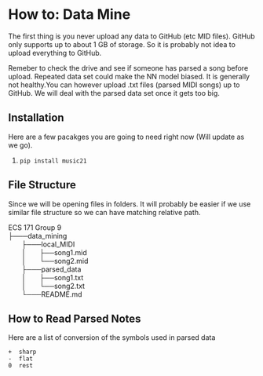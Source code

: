 # How to: Data Mine
The first thing is you never upload any data to GitHub (etc MID files). GitHub only supports up to about 1 GB of storage.
So it is probably not idea to upload everything to GitHub.

Remeber to check the drive and see if someone has parsed a song before upload. Repeated data set could make the NN model
biased. It is generally not healthy.You can however upload .txt files (parsed MIDI songs) up to GitHub.
 We will deal with the parsed data set once it gets too big.



## Installation
Here are a few pacakges you are going to need right now (Will update as we go).

1. `pip install music21`

## File Structure
Since we will be opening files in folders. It will probably be easier if we use similar file structure so we can have
matching relative path.

ECS 171 Group 9 <br />
├───data_mining <br />
&nbsp;&nbsp;&nbsp;&nbsp;&nbsp;&nbsp;&nbsp;├───local_MIDI <br />
&nbsp;&nbsp;&nbsp;&nbsp;&nbsp;&nbsp;&nbsp;│&nbsp;&nbsp;&nbsp;&nbsp;&nbsp;&nbsp;&nbsp;├──song1.mid <br />
&nbsp;&nbsp;&nbsp;&nbsp;&nbsp;&nbsp;&nbsp;│&nbsp;&nbsp;&nbsp;&nbsp;&nbsp;&nbsp;&nbsp;└──song2.mid <br />
&nbsp;&nbsp;&nbsp;&nbsp;&nbsp;&nbsp;&nbsp;├───parsed_data <br />
&nbsp;&nbsp;&nbsp;&nbsp;&nbsp;&nbsp;&nbsp;│&nbsp;&nbsp;&nbsp;&nbsp;&nbsp;&nbsp;&nbsp;├──song1.txt <br />
&nbsp;&nbsp;&nbsp;&nbsp;&nbsp;&nbsp;&nbsp;│&nbsp;&nbsp;&nbsp;&nbsp;&nbsp;&nbsp;&nbsp;└──song2.txt <br />
&nbsp;&nbsp;&nbsp;&nbsp;&nbsp;&nbsp;&nbsp;└───README.md <br />


## How to Read Parsed Notes
Here are a list of conversion of the symbols used in parsed data

```
+  sharp
-  flat
0  rest
``` 
 